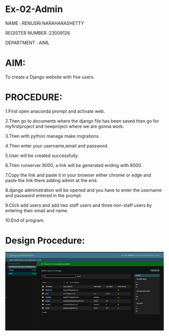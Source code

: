 # Ex-02-Admin

NAME : RENUSRI NARAHARASHETTY

REGISTER NUMBER :23009126

DEPARTMENT : AIML

# AIM:

To create a Django website with five users.

# PROCEDURE:

1.First open anaconda prompt and activate web.

2.Then go to documents where the django file has been saved 
then go for myfirstproject and newproject where we are gonna work.

3.Then with python manage make migrations.

4.Then enter your username,email and password.

5.User will be created successfully.

6.Then runserver 8000, a link will be generated ending with 8000.

7.Copy the link and paste it in your browser either chrome or edge and paste the link there adding admin at the end.

8.django administration will be opened and you have to enter the username and password entered in the prompt.

9.Click add users and add two staff users and three non-staff users by entering their email and name.

10.End of program.

# Design Procedure:

![result](result.png)
